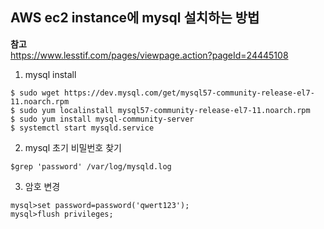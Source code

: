 ## AWS ec2 instance에 mysql 설치하는 방법  
**참고**  
https://www.lesstif.com/pages/viewpage.action?pageId=24445108  
1. mysql install  
```
$ sudo wget https://dev.mysql.com/get/mysql57-community-release-el7-11.noarch.rpm   
$ sudo yum localinstall mysql57-community-release-el7-11.noarch.rpm   
$ sudo yum install mysql-community-server  
$ systemctl start mysqld.service 
``` 
        
2. mysql 초기 비밀번호 찾기  
```
$grep 'password' /var/log/mysqld.log  
```
        
3. 암호 변경  
```
mysql>set password=password('qwert123');  
mysql>flush privileges;  
```

